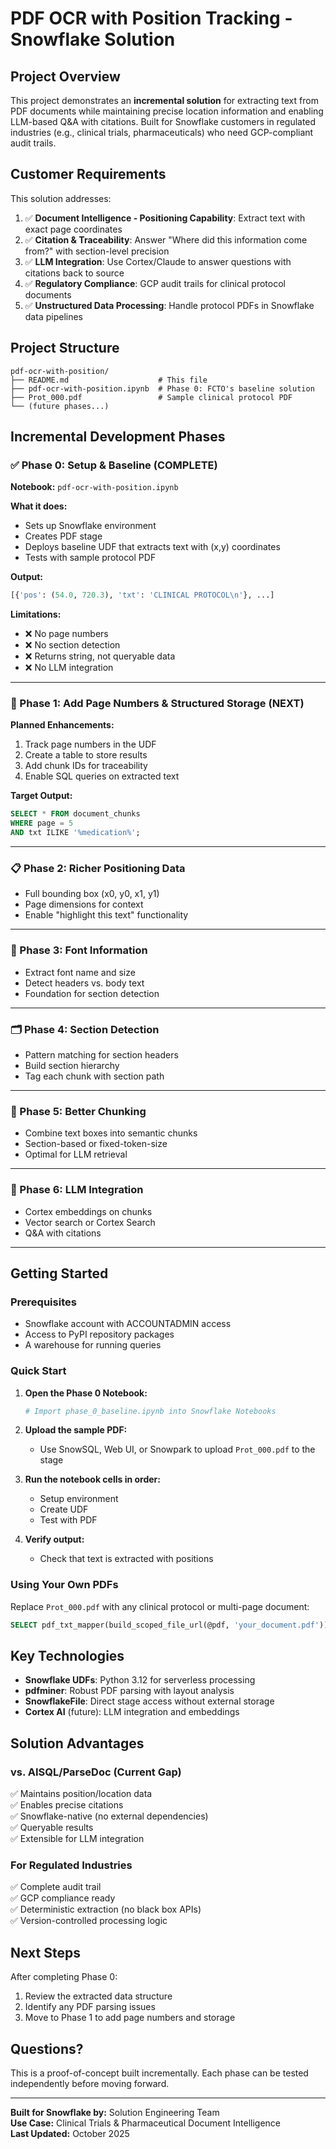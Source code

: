 # PDF OCR with Position Tracking - Snowflake Solution

## Project Overview

This project demonstrates an **incremental solution** for extracting text from PDF documents while maintaining precise location information and enabling LLM-based Q&A with citations. Built for Snowflake customers in regulated industries (e.g., clinical trials, pharmaceuticals) who need GCP-compliant audit trails.

## Customer Requirements

This solution addresses:

1. ✅ **Document Intelligence - Positioning Capability**: Extract text with exact page coordinates
2. ✅ **Citation & Traceability**: Answer "Where did this information come from?" with section-level precision
3. ✅ **LLM Integration**: Use Cortex/Claude to answer questions with citations back to source
4. ✅ **Regulatory Compliance**: GCP audit trails for clinical protocol documents
5. ✅ **Unstructured Data Processing**: Handle protocol PDFs in Snowflake data pipelines

## Project Structure

```
pdf-ocr-with-position/
├── README.md                    # This file
├── pdf-ocr-with-position.ipynb  # Phase 0: FCTO's baseline solution
├── Prot_000.pdf                 # Sample clinical protocol PDF
└── (future phases...)
```

## Incremental Development Phases

### ✅ Phase 0: Setup & Baseline (COMPLETE)
**Notebook:** `pdf-ocr-with-position.ipynb`

**What it does:**
- Sets up Snowflake environment
- Creates PDF stage
- Deploys baseline UDF that extracts text with (x,y) coordinates
- Tests with sample protocol PDF

**Output:**
```python
[{'pos': (54.0, 720.3), 'txt': 'CLINICAL PROTOCOL\n'}, ...]
```

**Limitations:**
- ❌ No page numbers
- ❌ No section detection
- ❌ Returns string, not queryable data
- ❌ No LLM integration

---

### 🔄 Phase 1: Add Page Numbers & Structured Storage (NEXT)
**Planned Enhancements:**
1. Track page numbers in the UDF
2. Create a table to store results
3. Add chunk IDs for traceability
4. Enable SQL queries on extracted text

**Target Output:**
```sql
SELECT * FROM document_chunks 
WHERE page = 5 
AND txt ILIKE '%medication%';
```

---

### 📋 Phase 2: Richer Positioning Data
- Full bounding box (x0, y0, x1, y1)
- Page dimensions for context
- Enable "highlight this text" functionality

---

### 🎨 Phase 3: Font Information
- Extract font name and size
- Detect headers vs. body text
- Foundation for section detection

---

### 🗂️ Phase 4: Section Detection
- Pattern matching for section headers
- Build section hierarchy
- Tag each chunk with section path

---

### 🧩 Phase 5: Better Chunking
- Combine text boxes into semantic chunks
- Section-based or fixed-token-size
- Optimal for LLM retrieval

---

### 🤖 Phase 6: LLM Integration
- Cortex embeddings on chunks
- Vector search or Cortex Search
- Q&A with citations

---

## Getting Started

### Prerequisites
- Snowflake account with ACCOUNTADMIN access
- Access to PyPI repository packages
- A warehouse for running queries

### Quick Start

1. **Open the Phase 0 Notebook:**
   ```bash
   # Import phase_0_baseline.ipynb into Snowflake Notebooks
   ```

2. **Upload the sample PDF:**
   - Use SnowSQL, Web UI, or Snowpark to upload `Prot_000.pdf` to the stage

3. **Run the notebook cells in order:**
   - Setup environment
   - Create UDF
   - Test with PDF

4. **Verify output:**
   - Check that text is extracted with positions

### Using Your Own PDFs

Replace `Prot_000.pdf` with any clinical protocol or multi-page document:
```sql
SELECT pdf_txt_mapper(build_scoped_file_url(@pdf, 'your_document.pdf'));
```

## Key Technologies

- **Snowflake UDFs**: Python 3.12 for serverless processing
- **pdfminer**: Robust PDF parsing with layout analysis
- **SnowflakeFile**: Direct stage access without external storage
- **Cortex AI** (future): LLM integration and embeddings

## Solution Advantages

### vs. AISQL/ParseDoc (Current Gap)
✅ Maintains position/location data  
✅ Enables precise citations  
✅ Snowflake-native (no external dependencies)  
✅ Queryable results  
✅ Extensible for LLM integration  

### For Regulated Industries
✅ Complete audit trail  
✅ GCP compliance ready  
✅ Deterministic extraction (no black box APIs)  
✅ Version-controlled processing logic  

## Next Steps

After completing Phase 0:
1. Review the extracted data structure
2. Identify any PDF parsing issues
3. Move to Phase 1 to add page numbers and storage

## Questions?

This is a proof-of-concept built incrementally. Each phase can be tested independently before moving forward.

---

**Built for Snowflake by:** Solution Engineering Team  
**Use Case:** Clinical Trials & Pharmaceutical Document Intelligence  
**Last Updated:** October 2025

